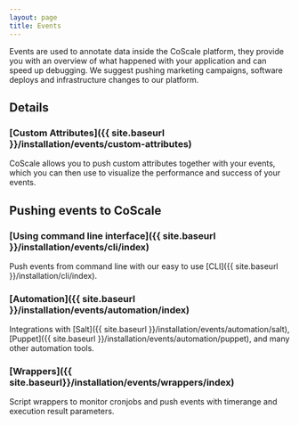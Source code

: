 ```yaml
---
layout: page
title: Events
---
```


Events are used to annotate data inside the CoScale platform, they provide you with an overview of what happened with your application and can speed up debugging. We suggest pushing marketing campaigns, software deploys and infrastructure changes to our platform.

## Details

### [Custom Attributes]({{ site.baseurl }}/installation/events/custom-attributes)
CoScale allows you to push custom attributes together with your events, which you can then use to visualize the performance and success of your events.

## Pushing events to CoScale

### [Using command line interface]({{ site.baseurl }}/installation/events/cli/index)
Push events from command line with our easy to use [CLI]({{ site.baseurl }}/installation/cli/index).

### [Automation]({{ site.baseurl }}/installation/events/automation/index)

Integrations with [Salt]({{ site.baseurl }}/installation/events/automation/salt), [Puppet]({{ site.baseurl }}/installation/events/automation/puppet), and many other automation tools.

### [Wrappers]({{ site.baseurl}}/installation/events/wrappers/index)

Script wrappers to monitor cronjobs and push events with timerange and execution result parameters.
